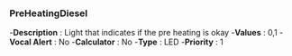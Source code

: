 ### PreHeatingDiesel

-**Description** : Light that indicates if the pre heating is okay
-**Values** : 0,1
-**Vocal Alert** : No
-**Calculator** : No
-**Type** : LED
-**Priority** : 1
